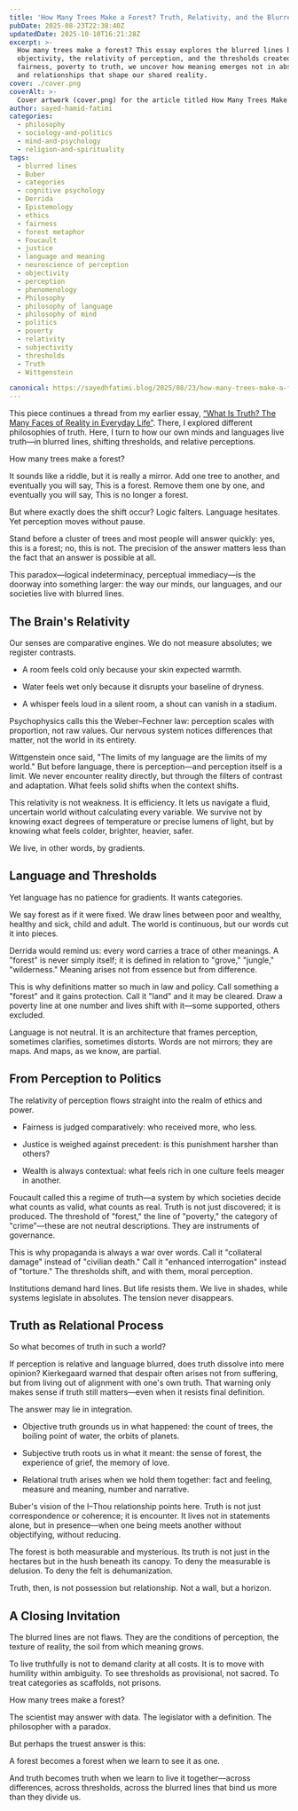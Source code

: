 ```yaml
---
title: 'How Many Trees Make a Forest? Truth, Relativity, and the Blurred Lines of Perception'
pubDate: 2025-08-23T22:38:40Z
updatedDate: 2025-10-10T16:21:28Z
excerpt: >-
  How many trees make a forest? This essay explores the blurred lines between subjectivity and
  objectivity, the relativity of perception, and the thresholds created by language. From forests to
  fairness, poverty to truth, we uncover how meaning emerges not in absolutes, but in the gradients
  and relationships that shape our shared reality.
cover: ./cover.png
coverAlt: >-
  Cover artwork (cover.png) for the article titled How Many Trees Make a Forest? Truth, Relativity, and the Blurred Lines of Perception.
author: sayed-hamid-fatimi
categories:
  - philosophy
  - sociology-and-politics
  - mind-and-psychology
  - religion-and-spirituality
tags:
  - blurred lines
  - Buber
  - categories
  - cognitive psychology
  - Derrida
  - Epistemology
  - ethics
  - fairness
  - forest metaphor
  - Foucault
  - justice
  - language and meaning
  - neuroscience of perception
  - objectivity
  - perception
  - phenomenology
  - Philosophy
  - philosophy of language
  - philosophy of mind
  - politics
  - poverty
  - relativity
  - subjectivity
  - thresholds
  - Truth
  - Wittgenstein

canonical: https://sayedhfatimi.blog/2025/08/23/how-many-trees-make-a-forest-truth-relativity-and-the-blurred-lines-of-perception/
---
```


This piece continues a thread from my earlier essay, [“What Is Truth? The Many Faces of Reality in Everyday Life”](/2025/04/09/what-is-truth-the-many-faces-of-reality-in-everyday-life/). There, I explored different philosophies of truth. Here, I turn to how our own minds and languages live truth—in blurred lines, shifting thresholds, and relative perceptions.

How many trees make a forest?

It sounds like a riddle, but it is really a mirror. Add one tree to another, and eventually you will say, This is a forest. Remove them one by one, and eventually you will say, This is no longer a forest.

But where exactly does the shift occur? Logic falters. Language hesitates. Yet perception moves without pause.

Stand before a cluster of trees and most people will answer quickly: yes, this is a forest; no, this is not. The precision of the answer matters less than the fact that an answer is possible at all.

This paradox—logical indeterminacy, perceptual immediacy—is the doorway into something larger: the way our minds, our languages, and our societies live with blurred lines.

## The Brain's Relativity

Our senses are comparative engines. We do not measure absolutes; we register contrasts.

- A room feels cold only because your skin expected warmth.

- Water feels wet only because it disrupts your baseline of dryness.

- A whisper feels loud in a silent room, a shout can vanish in a stadium.

Psychophysics calls this the Weber–Fechner law: perception scales with proportion, not raw values. Our nervous system notices differences that matter, not the world in its entirety.

Wittgenstein once said, "The limits of my language are the limits of my world." But before language, there is perception—and perception itself is a limit. We never encounter reality directly, but through the filters of contrast and adaptation. What feels solid shifts when the context shifts.

This relativity is not weakness. It is efficiency. It lets us navigate a fluid, uncertain world without calculating every variable. We survive not by knowing exact degrees of temperature or precise lumens of light, but by knowing what feels colder, brighter, heavier, safer.

We live, in other words, by gradients.

## Language and Thresholds

Yet language has no patience for gradients. It wants categories.

We say forest as if it were fixed. We draw lines between poor and wealthy, healthy and sick, child and adult. The world is continuous, but our words cut it into pieces.

Derrida would remind us: every word carries a trace of other meanings. A "forest" is never simply itself; it is defined in relation to "grove," "jungle," "wilderness." Meaning arises not from essence but from difference.

This is why definitions matter so much in law and policy. Call something a "forest" and it gains protection. Call it "land" and it may be cleared. Draw a poverty line at one number and lives shift with it—some supported, others excluded.

Language is not neutral. It is an architecture that frames perception, sometimes clarifies, sometimes distorts. Words are not mirrors; they are maps. And maps, as we know, are partial.

## From Perception to Politics

The relativity of perception flows straight into the realm of ethics and power.

- Fairness is judged comparatively: who received more, who less.

- Justice is weighed against precedent: is this punishment harsher than others?

- Wealth is always contextual: what feels rich in one culture feels meager in another.

Foucault called this a regime of truth—a system by which societies decide what counts as valid, what counts as real. Truth is not just discovered; it is produced. The threshold of "forest," the line of "poverty," the category of "crime"—these are not neutral descriptions. They are instruments of governance.

This is why propaganda is always a war over words. Call it "collateral damage" instead of "civilian death." Call it "enhanced interrogation" instead of "torture." The thresholds shift, and with them, moral perception.

Institutions demand hard lines. But life resists them. We live in shades, while systems legislate in absolutes. The tension never disappears.

## Truth as Relational Process

So what becomes of truth in such a world?

If perception is relative and language blurred, does truth dissolve into mere opinion? Kierkegaard warned that despair often arises not from suffering, but from living out of alignment with one's own truth. That warning only makes sense if truth still matters—even when it resists final definition.

The answer may lie in integration.

- Objective truth grounds us in what happened: the count of trees, the boiling point of water, the orbits of planets.

- Subjective truth roots us in what it meant: the sense of forest, the experience of grief, the memory of love.

- Relational truth arises when we hold them together: fact and feeling, measure and meaning, number and narrative.

Buber's vision of the I–Thou relationship points here. Truth is not just correspondence or coherence; it is encounter. It lives not in statements alone, but in presence—when one being meets another without objectifying, without reducing.

The forest is both measurable and mysterious. Its truth is not just in the hectares but in the hush beneath its canopy. To deny the measurable is delusion. To deny the felt is dehumanization.

Truth, then, is not possession but relationship. Not a wall, but a horizon.

## A Closing Invitation

The blurred lines are not flaws. They are the conditions of perception, the texture of reality, the soil from which meaning grows.

To live truthfully is not to demand clarity at all costs. It is to move with humility within ambiguity. To see thresholds as provisional, not sacred. To treat categories as scaffolds, not prisons.

How many trees make a forest?

The scientist may answer with data. The legislator with a definition. The philosopher with a paradox.

But perhaps the truest answer is this:

A forest becomes a forest when we learn to see it as one.

And truth becomes truth when we learn to live it together—across differences, across thresholds, across the blurred lines that bind us more than they divide us.
